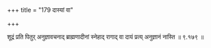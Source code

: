+++
title = "179 दास्यां वा"

+++

शूद्रं प्रति पितुर् अनुज्ञावचनाद् ब्राह्मणादीनां स्नेहाद् रागाद् वा दायं प्रत्य् अनुज्ञानं नास्ति ॥ ९.१७९ ॥